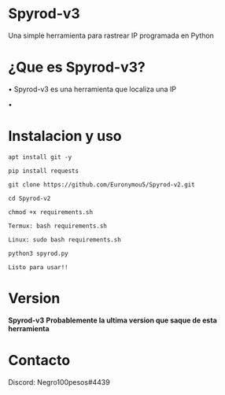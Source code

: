 # Spyrod-v3
Una simple herramienta para rastrear IP programada en Python

# ¿Que es Spyrod-v3?
• Spyrod-v3 es una herramienta que localiza una IP

• 

# Instalacion y uso
```
apt install git -y
```
```
pip install requests
```
```
git clone https://github.com/Euronymou5/Spyrod-v2.git
```
```
cd Spyrod-v2
```
```
chmod +x requirements.sh
```
```
Termux: bash requirements.sh    

Linux: sudo bash requirements.sh
```
```
python3 spyrod.py

Listo para usar!!
```
# Version
**Spyrod-v3**
**Probablemente la ultima version que saque de esta herramienta**

# Contacto
Discord: Negro100pesos#4439
